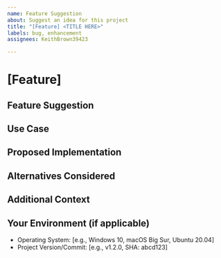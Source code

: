 ```yaml
---
name: Feature Suggestion
about: Suggest an idea for this project
title: "[Feature] <TITLE HERE>"
labels: bug, enhancement
assignees: KeithBrown39423

---
```


# [Feature]

<!--- Please fill out the following sections to help us understand and discuss your feature suggestion better. -->

## Feature Suggestion

<!--- A clear and concise description of the feature you are suggesting. -->
<!--- Explain what problem the feature solves and how it improves the project. -->

## Use Case

<!--- Describe a specific use case or scenario where this feature would be beneficial. -->
<!--- This helps us understand the real-world value and relevance of the suggestion. -->

## Proposed Implementation

<!--- (Optional) If you have ideas on how this feature can be implemented, share them here. -->
<!--- Include any relevant technical details or design considerations if applicable. -->

## Alternatives Considered

<!--- (Optional) Have you considered any alternative solutions or workarounds to achieve the same goal? -->
<!--- Let us know about any other options you've explored. -->

## Additional Context

<!--- (Optional) Provide any additional context or information that might be relevant to the feature suggestion. -->
<!--- This could include links to external resources, examples, or similar features in other projects. -->

## Your Environment (if applicable)

<!--- (Optional) Fill out this section if the feature suggestion is specific to certain environments or configurations. -->
<!--- For example, if it relates to specific operating systems, versions, or dependencies. -->

- Operating System: [e.g., Windows 10, macOS Big Sur, Ubuntu 20.04]
- Project Version/Commit: [e.g., v1.2.0, SHA: abcd123]
